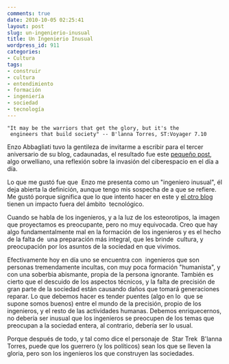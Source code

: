 ```yaml
---
comments: true
date: 2010-10-05 02:25:41
layout: post
slug: un-ingenierio-inusual
title: Un Ingenierio Inusual
wordpress_id: 911
categories:
- Cultura
tags:
- construir
- cultura
- entendimiento
- formación
- ingeniería
- sociedad
- tecnología
---
```




    
    "It may be the warriors that get the glory, but it's the
     engineers that build society" -- B'lanna Torres, ST:Voyager 7.10


Enzo Abbagliati tuvo la gentileza de invitarme a escribir para el tercer aniversario de su blog, cadaunadas, el resultado fue este [pequeño post](http://www.cadaunadas.net/2010/10/3-anos-la-membrana-de-google.html), algo orwelliano, una reflexión sobre la invasión del ciberespacio en el día a día.

Lo que me gustó fue que  Enzo me presenta como un "ingeniero inusual", él deja abierta la definición, aunque tengo mis sospecha de a que se refiere. Me gustó porque significa que lo que intento hacer en este y [el otro blog](http://www.akarru.org/blog/) tienen un impacto fuera del ámbito  tecnológico.

Cuando se habla de los ingenieros, y a la luz de los esteorotipos, la imagen que proyectamos es preocupante, pero no muy equivocada. Creo que hay algo fundamentalmente mal en la formación de los ingenieros y es el hecho de la falta de  una preparación más integral, que les brinde  cultura, y preocupación por los asuntos de la sociedad en que vivimos.

Efectivamente hoy en día uno se encuentra con  ingenieros que son personas tremendamente incultas, con muy poca formación "humanista", y con una soberbia abismante, propia de la persona ignorante. También es cierto que el descuido de los aspectos técnicos, y la falta de precisión de gran parte de la sociedad están causando daños que tomará generaciones reparar. Lo que debemos hacer es tender puentes (algo en lo  que se supone somos buenos) entre el mundo de la precisión, propio de los ingenieros, y el resto de las actividades humanas. Debemos enriquecernos, no debería ser inusual que los ingenieros se preocupen de los temas que preocupan a la sociedad entera, al contrario, debería ser lo usual.

Porque después de todo, y tal como dice el personaje de  Star Trek  B'lanna Torres, puede que los guerrero (y los políticos) sean los que se lleven la gloria, pero son los ingenieros los que construyen las sociedades.



